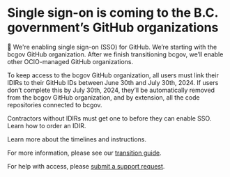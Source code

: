 # Single sign-on is coming to the B.C. government’s GitHub organizations 

🔔 We're enabling single sign-on (SSO) for GitHub. We’re starting with the bcgov GitHub organization. After we finish transitioning bcgov, we’ll enable other OCIO-managed GitHub organizations. 

To keep access to the bcgov GitHub organization, all users must link their IDIRs to their GitHub IDs between June 30th and July 30th, 2024. If users don’t complete this by July 30th, 2024, they’ll be automatically removed from the bcgov GitHub organization, and by extension, all the code repositories connected to bcgov. 

Contractors without IDIRs must get one to before they can enable SSO. Learn how to order an IDIR. 

Learn more about the timelines and instructions. 

 

For more information, please see our [transition guide]().  

 

For help with access, please [submit a support request]( https://citz-do.atlassian.net/servicedesk/customer/portal/2). 
